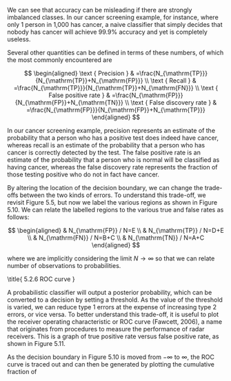 We can see that accuracy can be misleading if there are strongly imbalanced classes. In our cancer screening example, for instance, where only 1 person in 1,000 has cancer, a naive classifier that simply decides that nobody has cancer will achieve $99.9 \%$ accuracy and yet is completely useless.

Several other quantities can be defined in terms of these numbers, of which the most commonly encountered are

$$
\begin{aligned}
\text { Precision } & =\frac{N_{\mathrm{TP}}}{N_{\mathrm{TP}}+N_{\mathrm{FP}}} \\
\text { Recall } & =\frac{N_{\mathrm{TP}}}{N_{\mathrm{TP}}+N_{\mathrm{FN}}} \\
\text { False positive rate } & =\frac{N_{\mathrm{FP}}}{N_{\mathrm{FP}}+N_{\mathrm{TN}}} \\
\text { False discovery rate } & =\frac{N_{\mathrm{FP}}}{N_{\mathrm{FP}}+N_{\mathrm{TP}}}
\end{aligned}
$$

In our cancer screening example, precision represents an estimate of the probability that a person who has a positive test does indeed have cancer, whereas recall is an estimate of the probability that a person who has cancer is correctly detected by the test. The false positive rate is an estimate of the probability that a person who is normal will be classified as having cancer, whereas the false discovery rate represents the fraction of those testing positive who do not in fact have cancer.

By altering the location of the decision boundary, we can change the trade-offs between the two kinds of errors. To understand this trade-off, we revisit Figure 5.5, but now we label the various regions as shown in Figure 5.10. We can relate the labelled regions to the various true and false rates as follows:

$$
\begin{aligned}
& N_{\mathrm{FP}} / N=E \\
& N_{\mathrm{TP}} / N=D+E \\
& N_{\mathrm{FN}} / N=B+C \\
& N_{\mathrm{TN}} / N=A+C
\end{aligned}
$$

where we are implicitly considering the limit $N \rightarrow \infty$ so that we can relate number of observations to probabilities.

\title{
5.2.6 ROC curve
}

A probabilistic classifier will output a posterior probability, which can be converted to a decision by setting a threshold. As the value of the threshold is varied, we can reduce type 1 errors at the expense of increasing type 2 errors, or vice versa. To better understand this trade-off, it is useful to plot the receiver operating characteristic or ROC curve (Fawcett, 2006), a name that originates from procedures to measure the performance of radar receivers. This is a graph of true positive rate versus false positive rate, as shown in Figure 5.11.

As the decision boundary in Figure 5.10 is moved from $-\infty$ to $\infty$, the ROC curve is traced out and can then be generated by plotting the cumulative fraction of